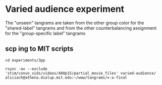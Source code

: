# Varied audience experiment

The "unseen" tangrams are taken from the other group color for the "shared-label" tangrams and from the other counterbalancing assignment for the "group-specific label" tangrams

## scp ing to MIT scripts

`cd experiments/3pp`

`rsync -av --exclude 'stim/convo_vids/videos/480p15/partial_movie_files' varied-audience/ aliciach@athena.dialup.mit.edu:~/www/tangrams/v-a-final`

